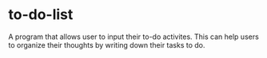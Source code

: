 # to-do-list
A program that allows user to input their to-do activites. This can help users to organize their thoughts by writing down their tasks to do.
